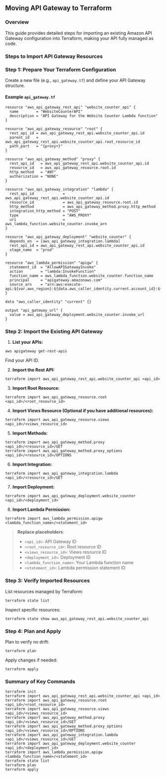 ## Moving API Gateway to Terraform

### Overview
This guide provides detailed steps for importing an existing Amazon API Gateway configuration into Terraform, making your API fully managed as code.


### Steps to Import API Gateway Resources

### Step 1: Prepare Your Terraform Configuration

Create a new file (e.g., `api_gateway.tf`) and define your API Gateway structure.

#### Example `api_gateway.tf`

```
resource "aws_api_gateway_rest_api" "website_counter_api" {
  name        = "WebsiteCounterAPI"
  description = "API Gateway for the Website Counter Lambda function"
}

resource "aws_api_gateway_resource" "root" {
  rest_api_id = aws_api_gateway_rest_api.website_counter_api.id
  parent_id   = aws_api_gateway_rest_api.website_counter_api.root_resource_id
  path_part   = "{proxy+}"
}

resource "aws_api_gateway_method" "proxy" {
  rest_api_id   = aws_api_gateway_rest_api.website_counter_api.id
  resource_id   = aws_api_gateway_resource.root.id
  http_method   = "ANY"
  authorization = "NONE"
}

resource "aws_api_gateway_integration" "lambda" {
  rest_api_id             = aws_api_gateway_rest_api.website_counter_api.id
  resource_id             = aws_api_gateway_resource.root.id
  http_method             = aws_api_gateway_method.proxy.http_method
  integration_http_method = "POST"
  type                    = "AWS_PROXY"
  uri                     = aws_lambda_function.website_counter.invoke_arn
}

resource "aws_api_gateway_deployment" "website_counter" {
  depends_on  = [aws_api_gateway_integration.lambda]
  rest_api_id = aws_api_gateway_rest_api.website_counter_api.id
  stage_name  = "prod"
}

resource "aws_lambda_permission" "apigw" {
  statement_id  = "AllowAPIGatewayInvoke"
  action        = "lambda:InvokeFunction"
  function_name = aws_lambda_function.website_counter.function_name
  principal     = "apigateway.amazonaws.com"
  source_arn    = "arn:aws:execute-api:${var.aws_region}:${data.aws_caller_identity.current.account_id}:${aws_api_gateway_rest_api.website_counter_api.id}/*"
}

data "aws_caller_identity" "current" {}

output "api_gateway_url" {
  value = aws_api_gateway_deployment.website_counter.invoke_url
}
```


### Step 2: Import the Existing API Gateway

1. **List your APIs:**

```
aws apigateway get-rest-apis
```

Find your API ID.

2. **Import the Rest API:**

```
terraform import aws_api_gateway_rest_api.website_counter_api <api_id>
```

3. **Import Root Resource:**

```
terraform import aws_api_gateway_resource.root <api_id>/<root_resource_id>
```

4. **Import Views Resource (Optional if you have additional resources):**

```
terraform import aws_api_gateway_resource.views <api_id>/<views_resource_id>
```

5. **Import Methods:**

```
terraform import aws_api_gateway_method.proxy <api_id>/<resource_id>/GET
terraform import aws_api_gateway_method.proxy_options <api_id>/<resource_id>/OPTIONS
```

6. **Import Integration:**

```
terraform import aws_api_gateway_integration.lambda <api_id>/<resource_id>/GET
```

7. **Import Deployment:**

```
terraform import aws_api_gateway_deployment.website_counter <api_id>/<deployment_id>
```

8. **Import Lambda Permission:**

```
terraform import aws_lambda_permission.apigw <lambda_function_name>/<statement_id>
```

> **Replace placeholders**:
> - `<api_id>`: API Gateway ID
> - `<root_resource_id>`: Root resource ID
> - `<views_resource_id>`: Views resource ID
> - `<deployment_id>`: Deployment ID
> - `<lambda_function_name>`: Your Lambda function name
> - `<statement_id>`: Lambda permission statement ID


### Step 3: Verify Imported Resources

List resources managed by Terraform:

```
terraform state list
```

Inspect specific resources:

```
terraform state show aws_api_gateway_rest_api.website_counter_api
```



### Step 4: Plan and Apply

Plan to verify no drift:

```
terraform plan
```

Apply changes if needed:

```
terraform apply
```



### Summary of Key Commands

```
terraform init
terraform import aws_api_gateway_rest_api.website_counter_api <api_id>
terraform import aws_api_gateway_resource.root <api_id>/<root_resource_id>
terraform import aws_api_gateway_resource.views <api_id>/<views_resource_id>
terraform import aws_api_gateway_method.proxy <api_id>/<views_resource_id>/GET
terraform import aws_api_gateway_method.proxy_options <api_id>/<views_resource_id>/OPTIONS
terraform import aws_api_gateway_integration.lambda <api_id>/<views_resource_id>/GET
terraform import aws_api_gateway_deployment.website_counter <api_id>/<deployment_id>
terraform import aws_lambda_permission.apigw <lambda_function_name>/<statement_id>
terraform state list
terraform plan
terraform apply
```